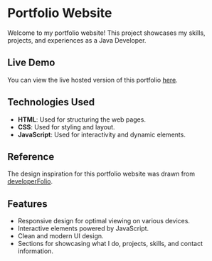 # Portfolio Website

Welcome to my portfolio website! This project showcases my skills, projects, and experiences as a Java Developer.

## Live Demo

You can view the live hosted version of this portfolio <a href="https://praveenj.netlify.app" target="_blank">here</a>.

## Technologies Used

- **HTML**: Used for structuring the web pages.
- **CSS**: Used for styling and layout.
- **JavaScript**: Used for interactivity and dynamic elements.

## Reference

The design inspiration for this portfolio website was drawn from <a href="https://github.com/saadpasta/developerFolio" target="_blank">developerFolio</a>.

## Features

- Responsive design for optimal viewing on various devices.
- Interactive elements powered by JavaScript.
- Clean and modern UI design.
- Sections for showcasing what I do, projects, skills, and contact information.
